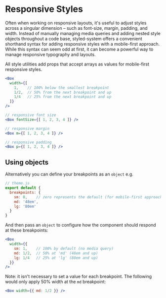 
# Responsive Styles

Often when working on responsive layouts, it's useful to adjust styles across a singular dimension –
such as font-size, margin, padding, and width.
Instead of manually managing media queries and adding nested style objects throughout a code base,
styled-system offers a convenient shorthand syntax for adding responsive styles with a mobile-first approach.
While this syntax can seem odd at first, it can become a powerful way to manage responsive typography and layouts.

All style utilities add props that accept arrays as values for mobile-first responsive styles.

```jsx
<Box
  width={[
    1,    // 100% below the smallest breakpoint
    1/2,  // 50% from the next breakpoint and up
    1/4   // 25% from the next breakpoint and up
  ]}
/>

// responsive font size
<Box fontSize={[ 1, 2, 3, 4 ]} />

// responsive margin
<Box m={[ 1, 2, 3, 4 ]} />

// responsive padding
<Box p={[ 1, 2, 3, 4 ]} />
```


## Using objects

Alternatively you can define your breakpoints as an `object` e.g.

```jsx
// theme.js
export default {
  breakpoints: {
    sm: 0,    // zero represents the default (for mobile-first approach)
    md: '48em',
    lg: '80em'
  }
}
```

And then pass an `object` to configure how the component should respond at these breakpoints:

```jsx
<Box
  width={{
    sm: 1,    // 100% by default (no media query)
    md: 1/2,  // 50% at 'md' (48em and up)
    lg: 1/4   // 25% at 'lg' (80em and up)
  }}
/>
```

Note: it isn't necessary to set a value for each breakpoint. The following would only apply 50% width at the `md` breakpoint:

```jsx
<Box width={{ md: 1/2 }} />
